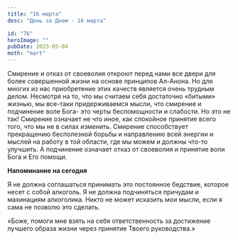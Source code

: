 ```yaml
---
title: "16 марта"
desc: "День за Днем - 16 марта"

id: "76"
heroImage: ""
pubDate: 2023-05-04
moth: "mart"
---
```


Смирение и отказ от своеволия откроют перед нами все двери для более
совершенной жизни на основе принципов Ал-Анона. Но для многих из нас
приобретение этих качеств является очень трудным делом. Несмотря на то, что мы
считаем себя достаточно «битыми» жизнью, мы все-таки придерживаемся мысли, что
смирение и подчинение воле Бога- это черты беспомощности и слабости. Но это не
так! Смирение означает не что иное, как спокойное принятие всего того, что мы
не в силах изменить. Смирение способствует прекращению бесполезной борьбы и
направлению всей энергии и мыслей на работу в той области, где мы можем и
должны что-то улучшить. А подчинение означает отказ от своеволия и принятие
воли Бога и Его помощи.

**Напоминание на сегодня**

Я не должна соглашаться принимать это постоянное бедствие, которое несет с
собой алкоголь. Я не должна подчиняться причудам и махинациям алкоголика.
Никто не может исказить мои мысли, если я сама не позволю это сделать.

«Боже, помоги мне взять на себя ответственность за достижение лучшего образа
жизни через принятие Твоего руководства.»

